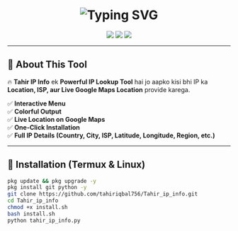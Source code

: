 <h1 align="center">
  <img src="https://readme-typing-svg.demolab.com?font=Fira+Code&size=25&duration=3000&pause=500&color=36BCF7&center=true&vCenter=true&width=450&lines=%F0%9F%94%A5+Tahir+IP+Info+Tool+%F0%9F%94%A5" alt="Typing SVG" />
</h1>

<p align="center">
  <img src="https://img.shields.io/badge/Made%20By-Tahir%20Hacker-blue?style=for-the-badge" />
  <img src="https://img.shields.io/github/stars/tahiriqbal756/Tahir_ip_info?style=for-the-badge" />
  <img src="https://img.shields.io/github/forks/tahiriqbal756/Tahir_ip_info?style=for-the-badge" />
</p>

---

## 🚀 **About This Tool**
🔥 **Tahir IP Info** ek **Powerful IP Lookup Tool** hai jo aapko kisi bhi IP ka **Location, ISP, aur Live Google Maps Location** provide karega.  

✅ **Interactive Menu**  
✅ **Colorful Output**  
✅ **Live Location on Google Maps**  
✅ **One-Click Installation**  
✅ **Full IP Details (Country, City, ISP, Latitude, Longitude, Region, etc.)**  

---

## 📌 **Installation (Termux & Linux)**
```sh
pkg update && pkg upgrade -y
pkg install git python -y
git clone https://github.com/tahiriqbal756/Tahir_ip_info.git
cd Tahir_ip_info
chmod +x install.sh
bash install.sh
python tahir_ip_info.py
